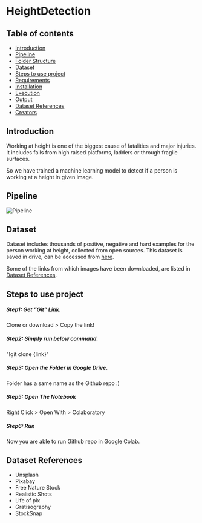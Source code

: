 # HeightDetection

## Table of contents

- [Introduction](#introduction)
- [Pipeline](#pipeline)
- [Folder Structure](#folder-structure-and-details)
- [Dataset](#dataset)
- [Steps to use project](#steps-to-use-project)
- [Requirements](#requirements)
- [Installation](#installation)
- [Execution](#execution-procedure)
- [Output](#output)
- [Dataset References](#dataset-references)
- [Creators](#creators)

## Introduction

Working at height is one of the biggest cause of fatalities and major injuries. It includes falls from high raised platforms, ladders or through fragile surfaces.

So we have trained a machine learning model to detect if a person is working at a height in given image.

## Pipeline
![Pipeline](https://github.com/ManavBansal/Vyntelligence/blob/master/src/readmeImages/pipe.png?raw=true)

## Dataset 

Dataset includes thousands of positive, negative and hard examples for the person working at height, collected from open sources.
This dataset is saved in drive, can be accessed from [here](https://drive.google.com/drive/folders/1_pDFkAN7P4u_QcJ4hScMMtl6UVNoMzEi?usp=sharing).

Some of the links from which images have been downloaded, are listed in [Dataset References](#dataset-references).

## Steps to use project


##### Step1: Get “Git” Link.

Clone or download > Copy the link!

##### Step2: Simply run below command.

"!git clone {link}"

##### Step3: Open the Folder in Google Drive.

Folder has a same name as the Github repo :)

##### Step5: Open The Notebook

Right Click > Open With > Colaboratory

##### Step6: Run

Now you are able to run Github repo in Google Colab.

## Dataset References

- Unsplash
- Pixabay
- Free Nature Stock
- Realistic Shots
- Life of pix
- Gratisography
- StockSnap
